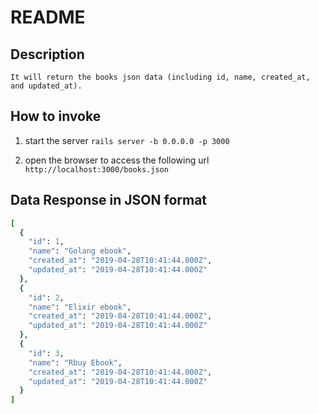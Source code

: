 # README

## Description


```
It will return the books json data (including id, name, created_at, and updated_at).
```

## How to invoke

1. start the server
`rails server -b 0.0.0.0 -p 3000`

2. open the browser to access the following url
`http://localhost:3000/books.json`


## Data Response in JSON format

```ruby
[
  {
    "id": 1,
    "name": "Golang ebook",
    "created_at": "2019-04-28T10:41:44.000Z",
    "updated_at": "2019-04-28T10:41:44.000Z"
  },
  {
    "id": 2,
    "name": "Elixir ebook",
    "created_at": "2019-04-28T10:41:44.000Z",
    "updated_at": "2019-04-28T10:41:44.000Z"
  },
  {
    "id": 3,
    "name": "Rbuy Ebook",
    "created_at": "2019-04-28T10:41:44.000Z",
    "updated_at": "2019-04-28T10:41:44.000Z"
  }
]
```
